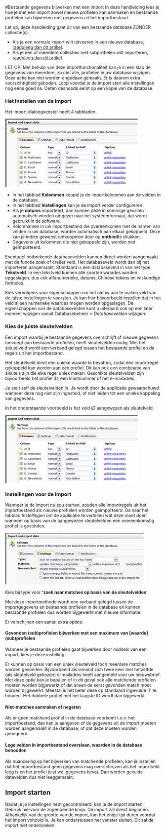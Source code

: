 #Bestaande gegevens bijwerken met een import
In deze handleiding lees je hoe je met een import zowel nieuwe profielen
kan aanmaken en bestaande profielen kan bijwerken met gegevens uit het
importbestand.

Let op, deze handleiding gaat uit van een bestaande database ZONDER
collectie(s).

-   Als je een normale import wilt uitvoeren in een nieuwe database,
    [raadpleeg dan dit
    artikel](./setting-up-your-database-and-import-your-contacts.md).
-   Als je een of meerdere collecties met subprofielen wilt importeren,
    [raadpleeg dan dit
    artikel](./import-to-a-database-with-collection.md).

LET OP: Met behulp van deze importfunctionaliteit kan je in een klap de
gegevens van meerdere, zo niet alle, profielen in uw database wijzigen.
Deze actie kan niet worden ongedaan gemaakt. Er is daarom extra
voorzichtigheid geboden. Loop voordat je de import start alle
instellingen nog eens goed na. Oefen desnoods eerst op een kopie van de
database.

### Het instellen van de import

Het import dialoogvenster heeft 4 tabbladen.

![](../images/importer5.png)

-   In het tabblad **Kolommen** koppel je de importkolommen aan de
    velden in de database.
-   In het tabblad **Instellingen** kan je de import verder
    configureren.
-   Als je **datums** importeert, dan kunnen deze in sommige gevallen
    automatisch worden omgezet naar het systeemformaat, dat wordt
    gebruikt in de software.
-   Kolomnamen in uw importbestand die overeenkomen met de namen van
    velden in uw database, worden automatisch aan elkaar gekoppeld. Deze
    kan je indien gewenst ontkoppelen door op **ontbind**te drukken.
-   Gegevens uit kolommen die niet gekoppeld zijn, worden niet
    geïmporteerd.

Eventueel ontbrekende databasevelden kunnen direct worden aangemaakt met
de functie zoek of creëer veld. Het databaseveld wordt dan bij het
importeren aangemaakt. Standaard is een databaseveld in van het type
**Tekstveld**. In een tekstveld kunnen alle soorten waardes worden
opgeslagen, dus ook alfanumerieke, datums, Chinese tekens en wiskundige
formules.

Kies vervolgens voor eigenschappen om het nieuw aan te maken veld van de
juiste instellingen te voorzien. Je kan hier bijvoorbeeld instellen dat
in het veld alleen numerieke waardes mogen worden opgeslagen. De
eigenschappen van de databasevelden kunt u uiteraard ook op een later
moment wijzigen vanuit Databasebeheer \> *Databasevelden wijzigen*.

### Kies de juiste sleutelvelden

Een import waarbij je bestaande gegevens overschrijft of nieuwe gegevens
toevoegt aan bestaande profielen, heeft sleutelvelden nodig. Met het
sleutelveld wordt een verband gelegd tussen het bestaande profiel en de
regels uit het importbestand.

Het sleutelveld dient een unieke waarde te bevatten, zodat één
importregel gekoppeld kan worden aan één profiel. Dit kan ook een
combinatie van sleutels zijn die elke regel uniek maken. Geschikte
sleutelvelden zijn bijvoorbeeld het profiel ID, een klantnummer of het
e-mailadres.

Je stelt zelf de sleutelvelden in. Je wordt door de applicatie
gewaarschuwd wanneer deze nog niet zijn ingesteld, of niet leiden tot
een unieke koppeling van gegevens.

In het onderstaande voorbeeld is het veld *ID* aangewezen als
sleutelveld.

![](../images/importer5.png)

### Instellingen voor de import

Wanneer je de import nu zou starten, zouden alle importregels uit het
importbestand als nieuwe profielen worden geïmporteerd. Ga naar het
tabblad *Instellingen* om de applicatie te vertellen wat deze moet doen
wanneer op basis van de aangewezen sleutelvelden een overeenkomstig
profiel is gevonden.

![](../images/importer6.png)

Kies bij type voor **‘zoek naar matches op basis van de sleutelvelden’**

Met deze importmethode wordt een verband gelegd tussen de importgegevens
en bestaande profielen in de database en kunnen bestaande profielen dus
worden bijgewerkt met nieuwe informatie.

Er verschijnen een aantal extra opties:

#### Gevonden (sub)profielen bijwerken met een maximum van [waarde] (sub)profielen

Wanneer je bestaande profielen gaat bijwerken door middels van een
import, kies je deze instelling.

Er kunnen op basis van een uniek sleutelveld toch meerdere matches
worden gevonden. Bijvoorbeeld als iemand zich twee keer met hetzelfde
(als sleutelveld gekozen) e-mailadres heeft aangemeld voor uw
nieuwsbrief. Met deze optie kan je bepalen of in dit geval ook alle
matchende profielen moeten worden bijgewerkt of dat alleen de eerst
gevonden match moet worden bijgewerkt. Meestal is het beter deze op
standaard ingevulde ‘1’ te houden. Het dubbele profiel met het laagste
ID wordt dan bijgewerkt.

#### Niet-matches aanmaken of negeren

Als er geen matchend profiel in de database voorkomt t.o.v. het
importbestand, dan kan je aangeven of de gegevens uit de import moeten
worden aangemaakt in de database, of dat deze moeten worden genegeerd.

#### Lege velden in importbestand overslaan, waarden in de database behouden

Als nuancering op het bijwerken van matchende profielen, kan je
instellen dat het importbestand geen gegevens mag overschrijven als het
importveld leeg is en het profiel juist wel gegevens bevat. Dan worden
gevulde datavelden dus niet leeggemaakt.

Import starten
--------------

Nadat je je instellingen hebt gecontroleerd, kan je de import starten.
Gebruik hiervoor de zogenoemde knop. De import zal direct beginnen.
Afhankelijk van de grootte van de import, kan het enige tijd duren
voordat het import voltooid is. Je kan onderstussen het venster sluiten.
Dit zal de import niet onderbreken.

 
